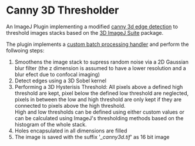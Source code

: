 # Canny 3D Thresholder
An ImageJ Plugin implementing a modified [canny 3d edge detection](https://en.wikipedia.org/wiki/Canny_edge_detector) to threshold images stacks based on the [3D ImageJ Suite](https://imagejdocu.tudor.lu/plugin/stacks/3d_ij_suite/start) package.

The plugin implements a [custom batch processing handler](https://github.com/sRassmann/imageJ-plugin-template) and perform the follwoing steps:   
1. Smoothens the image stack to supress random noise via a 2D Gaussian blur filter (the z dimension is assumed to have a lower resolution and a blur efect due to confocal imaging)
2. Detect edges using a 3D Sobel kernel
3. Performing a 3D Hysterisis Threshold: All pixels above a defined high threshold are kept, pixel below the defined low threshold are neglected, pixels in between the low and high threshold are only kept if they are connected to pixels above the high threshold.   
High and low thresholds can be defined using either custom values or can be calculated using ImageJ's thresholding methods based on the histogram of the whole stack.
4. Holes encapsulated in all dimensions are filled
5. The image is saved with the suffix  '*\_canny3d.tif*'  as 16 bit image
